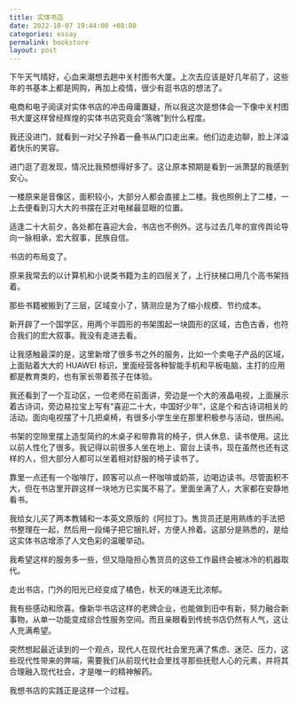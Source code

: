```yaml
---
title: 实体书店
date: 2022-10-07 19:44:00 +08:00
categories: essay
permalink: bookstore
layout: post
---
```


下午天气晴好，心血来潮想去趟中关村图书大厦。上次去应该是好几年前了，这些年的书基本上都是网购，再加上疫情，很少有逛书店的想法了。

电商和电子阅读对实体书店的冲击毋庸置疑，所以我这次是想体会一下像中关村图书大厦这样曾经辉煌的实体书店究竟会“落魄”到什么程度。

我还没进门，就看到一对父子拎着一叠书从门口走出来。他们边走边聊，脸上洋溢着快乐的笑容。

进门逛了逛发现，情况比我预想得好多了。这让原本预期是看到一派萧瑟的我感到安心。

一楼原来是音像区，面积较小，大部分人都会直接上二楼。我也照例上了二楼，一上去便看到习大大的书摆在正对电梯最显眼的位置。

适逢二十大前夕，各处都在喜迎大会，书店也不例外。这与过去几年的宣传舆论导向一脉相承，宏大叙事，民族自信。

书店的布局变了。

原来我常去的以计算机和小说类书籍为主的四层关了，上行扶梯口用几个高书架挡着。

那些书籍被搬到了三层，区域变小了，猜测应是为了缩小规模、节约成本。

新开辟了一个国学区，用两个半圆形的书架围起一块圆形的区域，古色古香，也符合我们的宏大叙事。我没有走进去看。

让我感触最深的是，这里新增了很多书之外的服务，比如一个卖电子产品的区域，上面贴着大大的 HUAWEI 标识，里面经营各种智能手机和平板电脑，主打的应用都是教育类的，也有家长带着孩子在体验。

我还看到了一个互动区，一位老师在前面讲，旁边是一个大的液晶电视，上面展示着古诗词，旁边易拉宝上写有“喜迎二十大，中国好少年”，这是个和古诗词相关的活动。面向电视摆了十几把桌椅，有很多小学生坐在那里积极参与活动，很热闹。

书架的空隙里摆上造型简约的木桌子和带靠背的椅子，供人休息、读书使用。这比以前人性化了很多。我记得以前很多人坐在地上、窗台上读书，现在虽然也还有这样的人，但大部分人都可以坐着相对舒服的椅子读书了。

靠里一点还有一个咖啡厅，顾客可以点一杯咖啡或奶茶，边喝边读书。尽管面积不大，但在书店里开辟这样一块地方已实属不易了。里面坐满了人，大家都在安静地看书。

我给女儿买了两本教辅和一本英文原版的《阿拉丁》。售货员还是用熟练的手法把书整理在一起，然后用一段绳子把它捆扎好，方便人拎着。这部分是熟悉的，是给这实体书店增添了人文色彩的温暖举动。

我希望这样的服务多一些，但又隐隐担心售货员的这些工作最终会被冰冷的机器取代。

走出书店，门外的阳光已经变成了橘色，秋天的味道无比浓郁。

我有些感动和欣喜。像新华书店这样的老牌企业，也能做到旧中有新，努力融合新事物，从单一功能变成综合性服务空间。而且亲眼看到传统书店仍然有人气，这让人充满希望。

突然想起最近读到的一个观点，现代人在现代社会里充满了焦虑、迷茫、压力，这些现代性带来的弊端，需要我们从前现代社会里找寻那些抚慰人心的元素，并将其合理融入现代社会，才是唯一的精神解药。

我想书店的实践正是这样一个过程。

